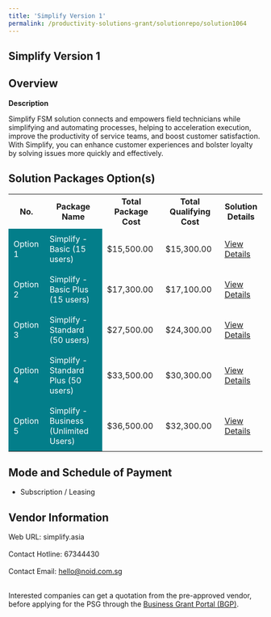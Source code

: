 ```yaml
---
title: 'Simplify Version 1'
permalink: /productivity-solutions-grant/solutionrepo/solution1064
---
```


## Simplify Version 1

## Overview

**Description**

Simplify FSM solution connects and empowers field technicians while simplifying and automating processes, helping to acceleration execution, improve the productivity of service teams, and boost customer satisfaction. With Simplify, you can enhance customer experiences and bolster loyalty by solving issues more quickly and effectively.

## Solution Packages Option(s)

<table>
<tr>
<th><b>No.</b></th>
<th><b>Package Name</b></th>
<th><b>Total Package Cost</b></th>
<th><b>Total Qualifying Cost</b></th>
<th><b>Solution Details</b></th>
</tr>
<tr>
<td style='padding: 10px; background-color: #037E8A; color: #FFFFFF;'>Option 1</td>
<td style='padding: 10px; background-color: #037E8A; color: #FFFFFF;'>Simplify - Basic (15 users)</td>
<td style='padding: 10px;'>$15,500.00</td>
<td style='padding: 10px;'>$15,300.00</td>
<td style='padding: 10px;'><a href='/images/psg/Noid_20210357_Desensitised_Annex_3_Part_1.pdf' target='_blank'>View Details</a></td>
</tr>
<tr>
<td style='padding: 10px; background-color: #037E8A; color: #FFFFFF;'>Option 2</td>
<td style='padding: 10px; background-color: #037E8A; color: #FFFFFF;'>Simplify - Basic Plus (15 users)</td>
<td style='padding: 10px;'>$17,300.00</td>
<td style='padding: 10px;'>$17,100.00</td>
<td style='padding: 10px;'><a href='/images/psg/Noid_20210357_Desensitised_Annex_3_Part_2.pdf' target='_blank'>View Details</a></td>
</tr>
<tr>
<td style='padding: 10px; background-color: #037E8A; color: #FFFFFF;'>Option 3</td>
<td style='padding: 10px; background-color: #037E8A; color: #FFFFFF;'>Simplify - Standard (50 users)</td>
<td style='padding: 10px;'>$27,500.00</td>
<td style='padding: 10px;'>$24,300.00</td>
<td style='padding: 10px;'><a href='/images/psg/Noid_20210357_Desensitised_Annex_3_Part_3.pdf' target='_blank'>View Details</a></td>
</tr>
<tr>
<td style='padding: 10px; background-color: #037E8A; color: #FFFFFF;'>Option 4</td>
<td style='padding: 10px; background-color: #037E8A; color: #FFFFFF;'>Simplify - Standard Plus (50 users)</td>
<td style='padding: 10px;'>$33,500.00</td>
<td style='padding: 10px;'>$30,300.00</td>
<td style='padding: 10px;'><a href='/images/psg/Noid_20210357_Desensitised_Annex_3_Part_4.pdf' target='_blank'>View Details</a></td>
</tr>
<tr>
<td style='padding: 10px; background-color: #037E8A; color: #FFFFFF;'>Option 5</td>
<td style='padding: 10px; background-color: #037E8A; color: #FFFFFF;'>Simplify - Business (Unlimited Users)</td>
<td style='padding: 10px;'>$36,500.00</td>
<td style='padding: 10px;'>$32,300.00</td>
<td style='padding: 10px;'><a href='/images/psg/Noid_20210357_Desensitised_Annex_3_Part_5.pdf' target='_blank'>View Details</a></td>
</tr>
</table>

## Mode and Schedule of Payment

 - Subscription / Leasing

## Vendor Information

 Web URL: simplify.asia <br><br>Contact Hotline: 67344430 <br><br>Contact Email: hello@noid.com.sg <br><br>

Interested companies can get a quotation from the pre-approved vendor, before applying for the PSG through the <a href='https://www.businessgrants.gov.sg/' target='_blank' rel='noopener'>Business Grant Portal (BGP)</a>.

<script src="/jquery/resize-tables.js"></script>
